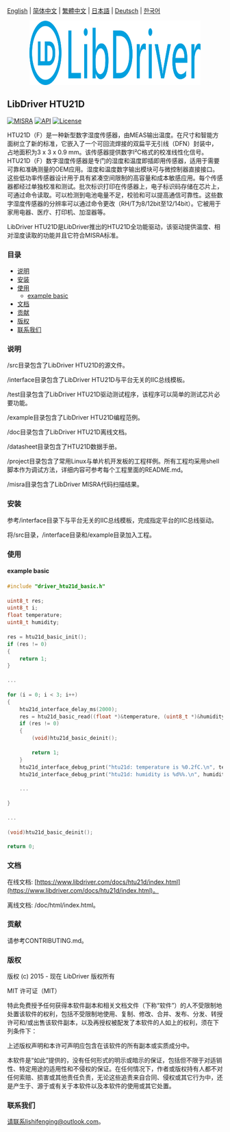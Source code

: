 [English](/README.md) | [ 简体中文](/README_zh-Hans.md) | [繁體中文](/README_zh-Hant.md) | [日本語](/README_ja.md) | [Deutsch](/README_de.md) | [한국어](/README_ko.md)

<div align=center>
<img src="/doc/image/logo.svg" width="400" height="150"/>
</div>

## LibDriver HTU21D

[![MISRA](https://img.shields.io/badge/misra-compliant-brightgreen.svg)](/misra/README.md) [![API](https://img.shields.io/badge/api-reference-blue.svg)](https://www.libdriver.com/docs/htu21d/index.html) [![License](https://img.shields.io/badge/license-MIT-brightgreen.svg)](/LICENSE)

HTU21D（F）是一种新型数字湿度传感器，由MEAS输出温度。在尺寸和智能方面树立了新的标准，它嵌入了一个可回流焊接的双扁平无引线（DFN）封装中，占地面积为3 x 3 x 0.9 mm。该传感器提供数字I²C格式的校准线性化信号。HTU21D（F）数字湿度传感器是专门的湿度和温度即插即用传感器，适用于需要可靠和准确测量的OEM应用。湿度和温度数字输出模块可与微控制器直接接口。这些低功率传感器设计用于具有紧凑空间限制的高容量和成本敏感应用。每个传感器都经过单独校准和测试。批次标识打印在传感器上，电子标识码存储在芯片上，可通过命令读取。可以检测到电池电量不足，校验和可以提高通信可靠性。这些数字湿度传感器的分辨率可以通过命令更改（RH/T为8/12bit至12/14bit）。它被用于家用电器、医疗、打印机、加湿器等。

LibDriver HTU21D是LibDriver推出的HTU21D全功能驱动，该驱动提供温度、相对湿度读取的功能并且它符合MISRA标准。

### 目录

  - [说明](#说明)
  - [安装](#安装)
  - [使用](#使用)
    - [example basic](#example-basic)
  - [文档](#文档)
  - [贡献](#贡献)
  - [版权](#版权)
  - [联系我们](#联系我们)

### 说明

/src目录包含了LibDriver HTU21D的源文件。

/interface目录包含了LibDriver HTU21D与平台无关的IIC总线模板。

/test目录包含了LibDriver HTU21D驱动测试程序，该程序可以简单的测试芯片必要功能。

/example目录包含了LibDriver HTU21D编程范例。

/doc目录包含了LibDriver HTU21D离线文档。

/datasheet目录包含了HTU21D数据手册。

/project目录包含了常用Linux与单片机开发板的工程样例。所有工程均采用shell脚本作为调试方法，详细内容可参考每个工程里面的README.md。

/misra目录包含了LibDriver MISRA代码扫描结果。

### 安装

参考/interface目录下与平台无关的IIC总线模板，完成指定平台的IIC总线驱动。

将/src目录，/interface目录和/example目录加入工程。

### 使用

#### example basic

```C
#include "driver_htu21d_basic.h"

uint8_t res;
uint8_t i;
float temperature;
uint8_t humidity;

res = htu21d_basic_init();
if (res != 0)
{
    return 1;
}

...

for (i = 0; i < 3; i++)
{
    htu21d_interface_delay_ms(2000);
    res = htu21d_basic_read((float *)&temperature, (uint8_t *)&humidity);
    if (res != 0)
    {
        (void)htu21d_basic_deinit();

        return 1;
    }
    htu21d_interface_debug_print("htu21d: temperature is %0.2fC.\n", temperature);
    htu21d_interface_debug_print("htu21d: humidity is %d%%.\n", humidity); 
    
    ...
        
}

...

(void)htu21d_basic_deinit();

return 0;
```

### 文档

在线文档: [https://www.libdriver.com/docs/htu21d/index.html](https://www.libdriver.com/docs/htu21d/index.html)。

离线文档: /doc/html/index.html。

### 贡献

请参考CONTRIBUTING.md。

### 版权

版权 (c) 2015 - 现在 LibDriver 版权所有

MIT 许可证（MIT）

特此免费授予任何获得本软件副本和相关文档文件（下称“软件”）的人不受限制地处置该软件的权利，包括不受限制地使用、复制、修改、合并、发布、分发、转授许可和/或出售该软件副本，以及再授权被配发了本软件的人如上的权利，须在下列条件下：

上述版权声明和本许可声明应包含在该软件的所有副本或实质成分中。

本软件是“如此”提供的，没有任何形式的明示或暗示的保证，包括但不限于对适销性、特定用途的适用性和不侵权的保证。在任何情况下，作者或版权持有人都不对任何索赔、损害或其他责任负责，无论这些追责来自合同、侵权或其它行为中，还是产生于、源于或有关于本软件以及本软件的使用或其它处置。

### 联系我们

请联系lishifenging@outlook.com。